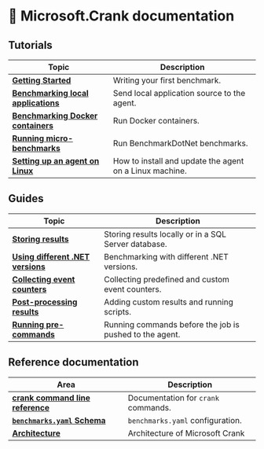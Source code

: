 # 📖 Microsoft.Crank documentation

## Tutorials

| Topic | Description |
|-------|-------------|
|**[Getting Started](getting_started.md)** | Writing your first benchmark.
|**[Benchmarking local applications](local_application.md)** | Send local application source to the agent.
|**[Benchmarking Docker containers](benchmarking_docker.md)** | Run Docker containers.
|**[Running micro-benchmarks](microbenchmarks.md)** | Run BenchmarkDotNet benchmarks.
|**[Setting up an agent on Linux](setup_linux.md)** | How to install and update the agent on a Linux machine.

## Guides

| Topic | Description|
|-------|------------|
|**[Storing results](storing_results.md)** | Storing results locally or in a SQL Server database.
|**[Using different .NET versions](dotnet_versions.md)** | Benchmarking with different .NET versions.
|**[Collecting event counters](event_counters.md)** | Collecting predefined and custom event counters.
|**[Post-processing results](post_processing.md)** | Adding custom results and running scripts.
|**[Running pre-commands](precommands.md)** | Running commands before the job is pushed to the agent.


## Reference documentation

| Area | Description |
|------|-------------|
|**[crank command line reference](../src/Microsoft.Crank.Controller/README.md)** | Documentation for `crank` commands.
|**[`benchmarks.yaml` Schema](../src/Microsoft.Crank.Controller/benchmarks.schema.json)** | `benchmarks.yaml` configuration.
|**[Architecture](reference/architecture.md)** | Architecture of Microsoft Crank

